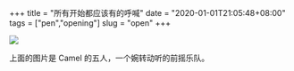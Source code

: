 +++
 title = "所有开始都应该有的呼喊"
 date = "2020-01-01T21:05:48+08:00"
 tags = ["pen","opening"]
 slug = "open"
+++

<img src="http://p1.music.126.net/Tc4CjU09TSvT5RYoUkefAQ==/5832909185477190.jpg?param=640y300" class="align-center">

上面的图片是 Camel 的五人，一个婉转动听的前摇乐队。
